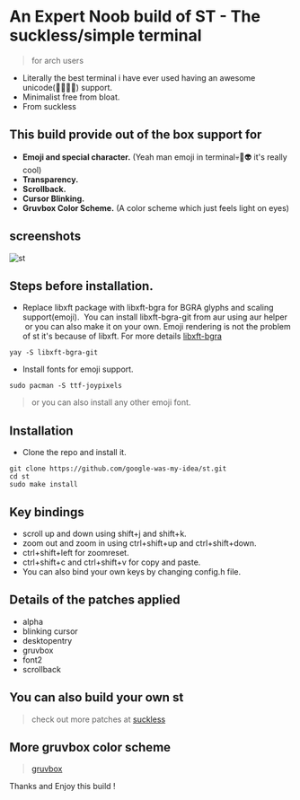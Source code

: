 # An Expert Noob build of ST - The suckless/simple terminal
> for arch users
- Literally the best terminal i have ever used having an awesome unicode(🤣🙂😈👋) support.
- Minimalist free from bloat.
- From suckless

## This build provide out of the box support for 
- **Emoji and special character.** (Yeah man emoji in terminal💀👹👽 it's really cool)
- **Transparency.**
- **Scrollback.**
- **Cursor Blinking.**
- **Gruvbox Color Scheme.** (A color scheme which just feels light on eyes)

## screenshots
![st](https://user-images.githubusercontent.com/70854893/92415485-bc8ccb00-f176-11ea-858b-b3cb344d0ebd.png)


## Steps before installation.
- Replace libxft package with libxft-bgra for BGRA glyphs and scaling support(emoji).
  You can install libxft-bgra-git from aur using aur helper
  or you can also make it on your own.
  Emoji rendering is not the problem of st it's because of libxft.
  For more details [libxft-bgra](https://gitlab.freedesktop.org/xorg/lib/libxft/-/merge_requests/1)
``````
yay -S libxft-bgra-git
``````
- Install fonts for emoji support.
``````
sudo pacman -S ttf-joypixels
``````
> or you can also install any other emoji font.

## Installation

- Clone the repo and install it.
````
git clone https://github.com/google-was-my-idea/st.git 
cd st
sudo make install
````
## Key bindings
- scroll up and down using shift+j and shift+k.
- zoom out and zoom in using ctrl+shift+up and ctrl+shift+down.
- ctrl+shift+left for zoomreset.
- ctrl+shift+c and ctrl+shift+v for copy and paste.
- You can also bind your own keys by changing config.h file.

## Details of the patches applied
- alpha
- blinking cursor
- desktopentry
- gruvbox
- font2
- scrollback

## You can also build your own st
> check out more patches at [suckless](https://st.suckless.org/)

## More gruvbox color scheme
> [gruvbox](https://github.com/morhetz/gruvbox)

Thanks and Enjoy this build !
